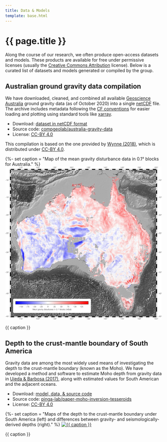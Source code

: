 ```yaml
---
title: Data & Models
template: base.html
---
```


# {{ page.title }}

<p class="lead">
Along the course of our research, we often produce open-access datasets and
models.
These products are available for free under permissive licenses (usually the
<a href="https://creativecommons.org/licenses/by/4.0/">Creative Commons Attribution</a>
license).
Below is a curated list of datasets and models generated or compiled by the
group.
</p>

<div class="row mt-5 gy-5 gx-5">
<div class="col-md-7">

## Australian ground gravity data compilation

We have downloaded, cleaned, and combined all available
<a href="http://www.ga.gov.au/">Geoscience Australia</a>
ground gravity data (as of October 2020) into a single
<a href="https://en.wikipedia.org/wiki/NetCDF">netCDF</a> file.
The archive includes metadata following the
<a href="http://cfconventions.org/Data/cf-conventions/cf-conventions-1.8/cf-conventions.html">CF conventions</a>
for easier loading and plotting using standard tools like
<a href="http://xarray.pydata.org/">xarray</a>.

<ul class="fa-ul">
<li>
<i class="fa-li fa fa-download"></i> Download:
<a href="https://doi.org/10.6084/m9.figshare.13643837">dataset in netCDF format</a>
</li>
<li>
<i class="fa-li fab fa-github"></i> Source code:
<a href="https://github.com/compgeolab/australia-gravity-data">compgeolab/australia-gravity-data</a>
</li>
<li>
<i class="fa-li fa fa-gavel"></i> License:
<a href="https://creativecommons.org/licenses/by/4.0/">CC-BY 4.0</a>
</li>
</ul>

<p class="text-muted">
This compilation is based on the one provided by
<a href="https://doi.org/10.26186/5c1987fa17078">Wynne (2018)</a>,
which is distributed under
<a href="https://creativecommons.org/licenses/by/4.0/">CC-BY 4.0</a>.
</p>

</div>
<div class="col-md-5 justify-content-center">

{%- set caption = "Map of the mean gravity disturbance data in 0.1° blocks for Australia." %}
<a href="https://github.com/compgeolab/australia-gravity-data">
<img src="/images/australia-ground-gravity.jpg" alt="{{ caption }}">
</a>
<p class="fs-6 text-muted text-center">
{{ caption }}
</p>

</div>
</div>


<div class="row mt-5 gy-5 gx-5">
<div class="col-md-7">

## Depth to the crust-mantle boundary of South America

<p>
Gravity data are among the most widely used means of investigating the depth to
the crust-mantle boundary (known as the Moho).
We have developed a method and software to estimate Moho depth from gravity
data in
<a href="/publications/moho-tesseroid-inversion.html">Uieda & Barbosa
(2017)</a>,
along with estimated values for South American and the adjacent oceans.
</p>

<ul class="fa-ul">
<li>
<i class="fa-li fa fa-download"></i> Download:
<a href="https://doi.org/10.6084/m9.figshare.3987267">model, data, &
source code</a>
</li>
<li>
<i class="fa-li fab fa-github"></i> Source code:
<a href="https://github.com/pinga-lab/paper-moho-inversion-tesseroids">pinga-lab/paper-moho-inversion-tesseroids</a>
</li>
<li>
<i class="fa-li fa fa-gavel"></i> License:
<a href="https://creativecommons.org/licenses/by/4.0/">CC-BY 4.0</a>
</li>
</ul>

</div>
<div class="col-md-5 order-md-first">

{%- set caption = "Maps of the depth to the crust-mantle boundary under South America (left) and differences between gravity- and seismologically-derived depths (right)." %}
<a href="/publications/moho-tesseroid-inversion.html">
<img src="/images/south-american-moho.jpg" alt="{{ caption }}">
</a>
<p class="fs-6 text-muted text-center">
{{ caption }}
</p>

</div>
</div>
